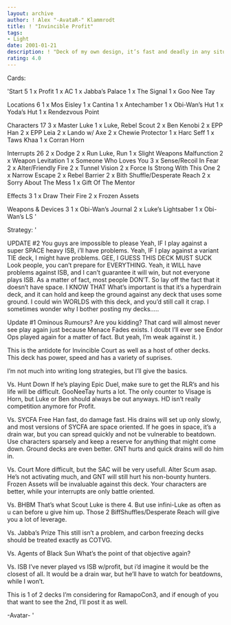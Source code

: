 ```yaml
---
layout: archive
author: ! Alex "-AvataR-" Klammrodt
title: ! "Invincible Profit"
tags:
- Light
date: 2001-01-21
description: ! "Deck of my own design, it’s fast and deadly in any situation."
rating: 4.0
---
```

Cards: 

'Start 5
1 x Profit
1 x AC
1 x Jabba’s Palace
1 x The Signal
1 x Goo Nee Tay

Locations 6
1 x Mos Eisley
1 x Cantina
1 x Antechamber
1 x Obi-Wan’s Hut
1 x Yoda’s Hut
1 x Rendezvous Point

Characters 17
3 x Master Luke
1 x Luke, Rebel Scout
2 x Ben Kenobi
2 x EPP Han
2 x EPP Leia
2 x Lando w/ Axe
2 x Chewie Protector
1 x Harc Seff
1 x Taws Khaa
1 x Corran Horn

Interrupts 26
2 x Dodge
2 x Run Luke, Run
1 x Slight Weapons Malfunction
2 x Weapon Levitation
1 x Someone Who Loves You
3 x Sense/Recoil In Fear
2 x Alter/Friendly Fire
2 x Tunnel Vision
2 x Force Is Strong With This One
2 x Narrow Escape
2 x Rebel Barrier
2 x Bith Shuffle/Desperate Reach
2 x Sorry About The Mess
1 x Gift Of The Mentor

Effects 3
1 x Draw Their Fire
2 x Frozen Assets

Weapons & Devices 3
1 x Obi-Wan’s Journal
2 x Luke’s Lightsaber
1 x Obi-Wan’s LS '

Strategy: '

UPDATE #2 You guys are impossible to please Yeah, IF I play against a super SPACE heavy ISB, i’ll have problems. Yeah, IF I play against a variant TIE deck, I might have problems. GEE, I GUESS THIS DECK MUST SUCK Look people, you can’t prepare for EVERYTHING. Yeah, it WILL have problems against ISB, and I can’t guarantee it will win, but not everyone plays ISB. As a matter of fact, most people DON’T. So lay off the fact that it doesn’t have space. I KNOW THAT What’s important is that it’s a hyperdrain deck, and it can hold and keep the ground against any deck that uses some ground. I could win WORLDS with this deck, and you’d still call it crap. I sometimes wonder why I bother posting my decks.....



Update #1 Ominous Rumours? Are you kidding? That card will almost never see play again just because Menace Fades exists. I doubt I’ll ever see Endor Ops played again for a matter of fact. But yeah, I’m weak against it. )


This is the antidote for Invincible Court as well as a host of other decks. This deck has power, speed and has a variety of suprises.

I’m not much into writing long strategies, but I’ll give the basics.

Vs. Hunt Down If he’s playing Epic Duel, make sure to get the RLR’s and his life will be difficult. GooNeeTay hurts a lot. The only counter to Visage is Horn, but Luke or Ben should always be out anyways. HD isn’t really competition anymore for Profit.

Vs. SYCFA Free Han fast, do damage fast. His drains will set up only slowly, and most versions of SYCFA are space oriented. If he goes in space, it’s a drain war, but you can spread quickly and not be vulnerable to beatdown. Use characters sparsely and keep a reserve for anything that might come down. Ground decks are even better. GNT hurts and quick drains will do him in.

Vs. Court More difficult, but the SAC will be very usefull. Alter Scum asap. He’s not activating much, and GNT will still hurt his non-bounty hunters. Frozen Assets will be invaluable against this deck. Your characters are better, while your interrupts are only battle oriented.

Vs. BHBM That’s what Scout Luke is there 4. But use infini-Luke as often as u can before u give him up. Those 2 BiffShuffles/Desperate Reach will give you a lot of leverage.

Vs. Jabba’s Prize This still isn’t a problem, and carbon freezing decks should be treated exactly as COTVG.

Vs. Agents of Black Sun What’s the point of that objective again?

Vs. ISB I’ve never played vs ISB w/profit, but i’d imagine it would be the closest of all. It would be a drain war, but he’ll have to watch for beatdowns, while I won’t.

This is 1 of 2 decks I’m considering for RamapoCon3, and if enough of you that want to see the 2nd, I’ll post it as well.

-Avatar-    '